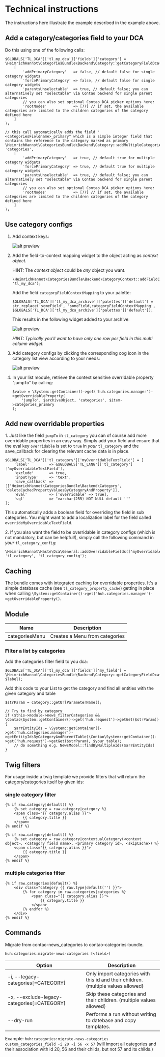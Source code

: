 # Technical instructions

The instructions here illustrate the example described in the example above.

## Add a category/categories field to your DCA

Do this using one of the following calls:

```
$GLOBALS['TL_DCA']['tl_my_dca']['fields']['category'] = \HeimrichHannot\CategoriesBundle\Backend\Category::getCategoryFieldDca(
    [
        'addPrimaryCategory'   => false, // default false for single category widgets
        'forcePrimaryCategory' => false, // default false for single category widgets
        'parentsUnselectable'  => true, // default false; you can alternatively set "selectable" via Contao backend for single parent categories
        // you can also set optional Contao DCA picker options here:
        'rootNodes'            => [77] // if set, the available categories are limited to the children categories of the category defined here
    ]
);

// this call automatically adds the field "<categoriesFieldname>_primary" which is a simple integer field that contains the reference to the category marked as primary
\HeimrichHannot\CategoriesBundle\Backend\Category::addMultipleCategoriesFieldToDca('tl_seminar', 'categories',
    [
        'addPrimaryCategory'   => true, // default true for multiple category widgets
        'forcePrimaryCategory' => true, // default true for multiple category widgets
        'parentsUnselectable'  => true, // default false; you can alternatively set "selectable" via Contao backend for single parent categories
        // you can also set optional Contao DCA picker options here:
        'rootNodes'            => [77] // if set, the available categories are limited to the children categories of the category defined here
    ]
);
```

## Use category configs

1. Add context keys:

    ![alt preview](img/contexts.png)

1. Add the field-to-context mapping widget to the object acting as *context object*.

    HINT: The *context object* could be _any_ object you want.
    
    ```
    \HeimrichHannot\CategoriesBundle\Backend\CategoryContext::addFieldContextMappingFieldToDca('tl_my_dca_archive', 'tl_my_dca');
    ```
    
    Add the field `categoryFieldContextMapping` to your palette:
    
    ```
    $GLOBALS['TL_DCA']['tl_my_dca_archive']['palettes']['default'] = str_replace('someField', 'someField,categoryFieldContextMapping', $GLOBALS['TL_DCA']['tl_my_dca_archive']['palettes']['default']);
    ```
    
    This results in the following widget added to your archive:
    
    ![alt preview](img/field-to-context-mapping.png)
    
    *HINT: Typically you'll want to have only one row *per field* in this multi column widget.*

1. Add category configs by clicking the corresponding cog icon in the category list view according to your needs:

    ![alt preview](img/category-config.png)

1. In your list module, retrieve the context sensitive overridable property "jumpTo" by calling:
    
    ```
    $value = \System::getContainer()->get('huh.categories.manager')->getOverridableProperty(
        'jumpTo', $archiveObject, 'categories', $item->categories_primary
    );
    ```

## Add new overridable properties

1\. Just like the field `jumpTo` in `tl_category` you can of course add more overridable properties in an easy way. Simply add your field and ensure that the eval key `overridable` is set to `true` in *your* `tl_category` and the save_callback for clearing the relevant cache data is in place.

```
$GLOBALS['TL_DCA']['tl_category']['myOverridableTextField'] = [
    'label'         => &$GLOBALS['TL_LANG']['tl_category']['myOverridableTextField'],
    'exclude'       => true,
    'inputType'     => 'text',
    'save_callback' => [['HeimrichHannot\CategoriesBundle\Backend\Category', 'deleteCachedPropertyValuesByCategoryAndProperty']],
    'eval'          => ['overridable' => true],
    'sql'           => "varchar(255) NOT NULL default ''"
];
```

This automatically adds a boolean field for overriding the field in sub categories. You might want to add a localization label for the field called `overrideMyOverridableTextField`.

2\. If you also want the field to be overridable in category configs (which is not mandatory, but can be helpful!), simply call the following command in *your* `tl_category_config`:

```
\HeimrichHannot\Haste\Dca\General::addOverridableFields(['myOverridableTextField'], 'tl_category', 'tl_category_config');
```

## Caching

The bundle comes with integrated caching for overridable properties. It's a simple database cache (see `tl_category_property_cache`) getting in place when calling `\System::getContainer()->get('huh.categories.manager')->getOverridableProperty()`.

## Module

Name | Description
----- | -----------
categoriesMenu | Creates a Menu from categories

### Filter a list by categories

Add the categories filter field to you dca:

```
$GLOBALS['TL_DCA']['tl_my_dca']['fields']['my_field'] = \HeimrichHannot\CategoriesBundle\Backend\Category::getCategoryFieldDca($eval, $label);
```

Add this code to your List to get the category and find all entities with the given category and table

```
$strParam = Category::getUrlParameterName();

// Try to find by category
if ($this->module->news_filterCategories && \Contao\System::getContainer()->get('huh.request')->getGet($strParam)) {
	$arrEntityIds = \System::getContainer()->get('huh.categories.manager')->getEntityIdsByCategoryAndParentTable(\Contao\System::getContainer()->get('huh.request')->getGet($strParam), $your_table);
	// do something e.g. NewsModel::findByMultipleIds($arrEntityIds)
}
```

## Twig filters

For usage inside a twig template we provide filters that will return the category/categories itself by given ids:

### single category filter

```
{% if raw.category|default() %}
    {% set category = raw.category|category %}
    <span class="{{ category.alias }}">
        {{ category.title }}
    </span>
{% endif %}
```

```
{% if raw.category|default() %}
    {% set category = raw.category|contextualCategory(<context object>, <category field name>, <primary category id>, <skipCache>) %}
    <span class="{{ category.alias }}">
        {{ category.title }}
    </span>
{% endif %}
```

### multiple categories filter

```
{% if raw.categories|default() %}
    <div class="category {{ raw.type|default('') }}">
        {% for category in raw.categories|categories %}
            <span class="{{ category.alias }}">
                {{ category.title }}
            </span>
        {% endfor %}
    </div>
{% endif %}
```


## Commands

Migrate from contao-news_categories to contao-categories-bundle.

`huh:categories:migrate-news-categories [<field>]`

Option | Description
------ | -----------
-i, --legacy-categories[=CATEGORY] | Only import categories with this id and their children. (multiple values allowed)
-x, --exclude-legacy-categories[=CATEGORY] | Skip these categories and their children. (multiple values allowed)
--dry-run | Performs a run without writing to datebase and copy templates.

Example: `huh:categories:migrate-news-categories custom_categories_field -i 20 -i 56 -x 57` (will import all categories and their association with id 20, 56 and their childs, but not 57 and its childs.)